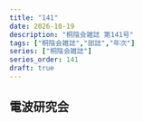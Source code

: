 ```yaml
---
title: "141"
date: 2026-10-19
description: "桐陰会雑誌 第141号"
tags: ["桐陰会雑誌","部誌","年次"]
series: ["桐陰会雑誌"]
series_order: 141
draft: true
---
```


## 電波研究会


